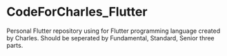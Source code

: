 # CodeForCharles_Flutter
Personal Flutter repository using for Flutter programming language created by Charles.
Should be seperated by Fundamental, Standard, Senior three parts.
